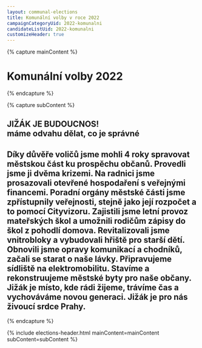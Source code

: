 ```yaml
---
layout: communal-elections
title: Komunální volby v roce 2022
campaignCategoryUid: 2022-komunalni
candidateListUid: 2022-komunalni
customizeHeader: true
---
```


{% capture mainContent %}
  <h1 class="head-alt-lg md:head-alt-xl text-center">Komunální volby 2022</h1>
{% endcapture %}

{% capture subContent %}
<h2 class="head-xs md:head-base mt-2 text-center"><strong>JIŽÁK JE BUDOUCNOS!<br> máme odvahu dělat, co je správné</strong></h2>  
<h2 class="head-xs md:head-base mt-2 text-center">Díky důvěře voličů jsme mohli 4 roky spravovat městskou část ku prospěchu občanů. Provedli jsme ji dvěma krizemi. Na radnici jsme prosazovali otevřené hospodaření s veřejnými financemi. Poradní orgány městské části jsme zpřístupnily veřejnosti, stejně jako její rozpočet a to pomocí Cityvizoru. Zajistili jsme letní provoz mateřských škol a umožnili rodičům zápisy do škol z pohodlí domova. Revitalizovali jsme vnitrobloky a vybudovali hřiště pro starší dětí. Obnovili jsme opravy komunikací a chodníků, začali se starat o naše lávky. Připravujeme sídliště na elektromobilitu. Stavíme a rekonstruujeme městské byty pro naše občany.<br> Jižák je místo, kde rádi žijeme, trávíme čas a vychováváme novou generaci. Jižák je pro nás živoucí srdce Prahy.</h2>

{% endcapture %}

{% include elections-header.html mainContent=mainContent subContent=subContent %}


